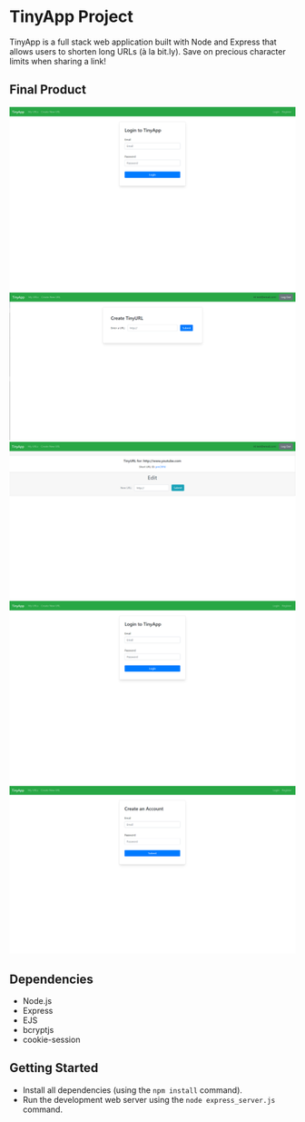 # TinyApp Project

TinyApp is a full stack web application built with Node and Express that allows users to shorten long URLs (à la bit.ly). Save on precious character limits when sharing a link!

## Final Product

!["My URLs"](https://github.com/binding1/tinyapp/blob/master/screenshots/login.png?raw=true)
!["Create a TinyURL"](https://github.com/binding1/tinyapp/blob/master/screenshots/new_url.png?raw=true)
!["View or Edit your URL"](https://github.com/binding1/tinyapp/blob/master/screenshots/viewedit_url.png?raw=true)
!["Login to Save and View your URLs"](https://github.com/binding1/tinyapp/blob/master/screenshots/login.png?raw=true)
!["Register for an Account to Save and View your URLs"](https://github.com/binding1/tinyapp/blob/master/screenshots/register.png?raw=true)
## Dependencies

- Node.js
- Express
- EJS
- bcryptjs
- cookie-session

## Getting Started

- Install all dependencies (using the `npm install` command).
- Run the development web server using the `node express_server.js` command.